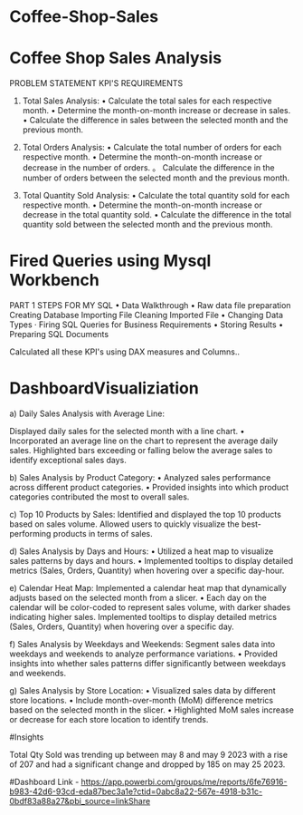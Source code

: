 # Coffee-Shop-Sales

# Coffee Shop Sales Analysis
PROBLEM STATEMENT
KPI'S REQUIREMENTS
1. Total Sales Analysis:
• Calculate the total sales for each respective month.
• Determine the month-on-month increase or decrease in sales.
• Calculate the difference in sales between the selected month and the previous month.

2. Total Orders Analysis:
• Calculate the total number of orders for each respective month.
• Determine the month-on-month increase or decrease in the number of orders.
。 Calculate the difference in the number of orders between the selected month and the previous month. 

3. Total Quantity Sold Analysis:
• Calculate the total quantity sold for each respective month.
• Determine the month-on-month increase or decrease in the total quantity sold.
• Calculate the difference in the total quantity sold between the selected month and the previous month.

# Fired Queries using Mysql Workbench

PART 1
STEPS FOR MY SQL
• Data Walkthrough
• Raw data file preparation
Creating Database
Importing File
Cleaning Imported File
•
Changing Data Types
·
Firing SQL Queries for Business Requirements
•
Storing Results
•
Preparing SQL Documents


Calculated all these KPI's using DAX measures and Columns..

# DashboardVisualiziation


a) Daily Sales Analysis with Average Line:

Displayed daily sales for the selected month with a line chart.
• Incorporated an average line on the chart to represent the average daily sales.
Highlighted bars exceeding or falling below the average sales to identify exceptional sales days.

b) Sales Analysis by Product Category:
• Analyzed sales performance across different product categories.
• Provided insights into which product categories contributed the most to overall sales.

c) Top 10 Products by Sales:
Identified  and displayed the top 10 products based on sales volume.
Allowed users to quickly visualize the best-performing products in terms of sales.

d) Sales Analysis by Days and Hours:
• Utilized a heat map to visualize sales patterns by days and hours.
• Implemented tooltips to display detailed metrics (Sales, Orders, Quantity) when hovering over a specific day-hour.

e) Calendar Heat Map:
Implemented a calendar heat map that dynamically adjusts based on the selected month from a slicer.
• Each day on the calendar will be color-coded to represent sales volume, with darker shades indicating higher sales.
Implemented tooltips to display detailed metrics (Sales, Orders, Quantity) when hovering over a specific day.

f) Sales Analysis by Weekdays and Weekends:
Segment sales data into weekdays and weekends to analyze performance variations.
• Provided insights into whether sales patterns differ significantly between weekdays and weekends.

g) Sales Analysis by Store Location:
• Visualized sales data by different store locations.
• Include month-over-month (MoM) difference metrics based on the selected month in the slicer.
• Highlighted MoM sales increase or decrease for each store location to identify trends.

#Insights 

Total Qty Sold  was trending up between may 8 and may 9  2023 with a rise of 207 and had a significant change and dropped by 185 on may 25 2023.

#Dashboard Link - 
https://app.powerbi.com/groups/me/reports/6fe76916-b983-42d6-93cd-eda87bec3a1e?ctid=0abc8a22-567e-4918-b31c-0bdf83a88a27&pbi_source=linkShare
